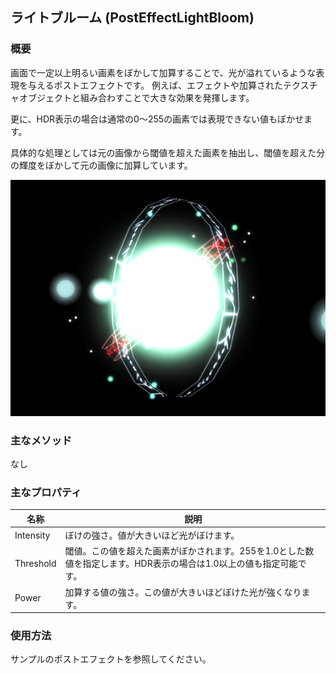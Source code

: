 ﻿## ライトブルーム (PostEffectLightBloom)

### 概要

画面で一定以上明るい画素をぼかして加算することで、光が溢れているような表現を与えるポストエフェクトです。
例えば、エフェクトや加算されたテクスチャオブジェクトと組み合わすことで大きな効果を発揮します。

更に、HDR表示の場合は通常の0～255の画素では表現できない値もぼかせます。

具体的な処理としては元の画像から閾値を超えた画素を抽出し、閾値を超えた分の輝度をぼかして元の画像に加算しています。

![ポストエフェクトあり](img/lb.png)

### 主なメソッド

なし

### 主なプロパティ

| 名称 | 説明 |
|---|---|
| Intensity| ぼけの強さ。値が大きいほど光がぼけます。 |
| Threshold| 閾値。この値を超えた画素がぼかされます。255を1.0とした数値を指定します。HDR表示の場合は1.0以上の値も指定可能です。 |
| Power | 加算する値の強さ。この値が大きいほどぼけた光が強くなります。 |

### 使用方法

サンプルのポストエフェクトを参照してください。
